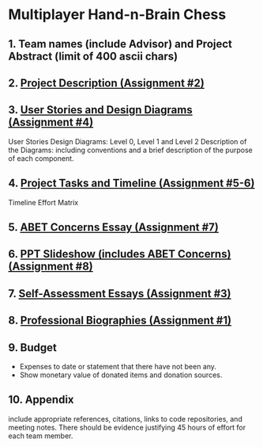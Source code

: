 # Multiplayer Hand-n-Brain Chess

## 1. Team names (include Advisor) and Project Abstract (limit of 400 ascii chars)

## 2. [Project Description (Assignment #2)](/SeniorDesignDetails/2_ProjectDescription.md)

## 3. [User Stories and Design Diagrams (Assignment #4)](/SeniorDesignDetails/4_UserStories.md)
User Stories
Design Diagrams: Level 0, Level 1 and Level 2 
Description of the Diagrams: including conventions and a brief description of the purpose of each component.

## 4. [Project Tasks and Timeline (Assignment #5-6)](/SeniorDesignDetails/6_MilestonesTimelineEffortMatrix.md)

Timeline
Effort Matrix

## 5. [ABET Concerns Essay (Assignment #7)](/SeniorDesignDetails/7_ProjectConstraints.md)

## 6. [PPT Slideshow (includes ABET Concerns) (Assignment #8)](/SeniorDesignDetails/8_PresentationSlide.md)

## 7. [Self-Assessment Essays (Assignment #3)](/SeniorDesignDetails/3a_IndividualCapstoneAssessment.md)

## 8. [Professional Biographies  (Assignment #1)](/SeniorDesignDetails/1_Bio.md)

## 9. Budget

- Expenses to date or statement that there have not been any.
- Show monetary value of donated items and donation sources.

## 10. Appendix

include appropriate references, citations, links to code repositories, and meeting notes. There should be evidence justifying 45 hours of effort for each team member.